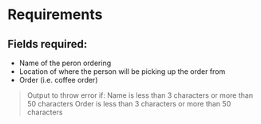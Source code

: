 # Requirements
## Fields required:
- Name of the peron ordering
- Location of where the person will be picking up the order from
- Order (i.e. coffee order)

> Output to throw error if:
> Name is less than 3 characters or more than 50 characters
> Order is less than 3 characters or more than 50 characters
